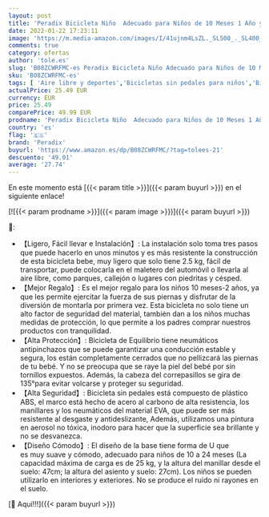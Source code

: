 ```yaml
---
layout: post
title: 'Peradix Bicicleta Niño  Adecuado para Niños de 10 Meses 1 Año y 2 Años  Correpasillos Bebe  Juguetes Bebes Triciclos  Bici Sin Pedales para los Niña y Niño  Original Bebes y Niños  Rojo '
date: 2022-01-22 17:23:11
image: 'https://m.media-amazon.com/images/I/41ujnm4LsZL._SL500_._SL400_.jpg'
comments: true
category: ofertas
author: 'tole.es'
slug: 'B08ZCWRFMC-es Peradix Bicicleta Niño Adecuado para Niños de 10 Meses 1...'
sku: 'B08ZCWRFMC-es'
tags: [ 'Aire libre y deportes','Bicicletas sin pedales para niños','Bicicletas, triciclos y correpasillos','Juguetes','Juguetes y juegos','bebe','peradix', ]
actualPrice: 25.49 EUR
currency: EUR
price: 25.49
comparePrice: 49.99 EUR
prodname: 'Peradix Bicicleta Niño  Adecuado para Niños de 10 Meses 1 Año y 2 Años  Correpasillos Bebe  Juguetes Bebes Triciclos  Bici Sin Pedales para los Niña y Niño  Original Bebes y Niños  Rojo '
country: 'es'
flag: '🇪🇸'
brand: 'Peradix'
buyurl: 'https://www.amazon.es/dp/B08ZCWRFMC/?tag=tolees-21'
descuento: '49.01'
average: '27.74'
---
```


En este momento está [{{< param title >}}]({{< param buyurl >}}) en el siguiente enlace!

[![{{< param prodname >}}]({{< param image >}})]({{< param buyurl >}})

🔎:

- 【Ligero, Fácil llevar e Instalación】: La instalación solo toma tres pasos que puede hacerlo en unos minutos y es más resistente la construcción de esta bicicleta bebe, muy ligero que solo tiene 2.5 kg, fácil de transportar, puede colocarla en el maletero del automóvil o llevarla al aire libre, como parques, callejón o lugares con piedritas y césped.     
- 【Mejor Regalo】: Es el mejor regalo para los niños 10 meses-2 años, ya que les permite ejercitar la fuerza de sus piernas y disfrutar de la diversión de montarla por primera vez. Esta bicicleta no solo tiene un alto factor de seguridad del material, también dan a los niños muchas medidas de protección, lo que permite a los padres comprar nuestros productos con tranquilidad. 
- 【Alta Protección】: Bicicleta de Equilibrio tiene neumáticos antipinchazos que se puede garantizar una conducción estable y segura, los están completamente cerrados que no pellizcará las piernas de tu bebé. Y no se preocupa que se raye la piel del bebé por sin tornillos expuestos. Además, la cabeza del correpasillos se gira de 135°para evitar volcarse y proteger su seguridad. 
- 【Alta Seguridad】: Bicicleta sin pedales está compuesto de plástico ABS, el marco está hecho de acero al carbono de alta resistencia, los manillares y los neumáticos del material EVA, que puede ser más resistente al desgaste y antideslizante, Además, utilizamos una pintura en aerosol no tóxica, inodoro para hacer que la superficie sea brillante y no se desvanezca.     
- 【Diseño Cómodo】: El diseño de la base tiene forma de U que es muy suave y cómodo, adecuado para niños de 10 a 24 meses (La capacidad máxima de carga es de 25 kg, y la altura del manillar desde el suelo: 47cm; la altura del asiento y suelo: 27cm). Los niños se pueden utilizarlo en interiores y exteriores. No se produce el ruido ni rayones en el suelo.     

[🛒 Aquí!!!]({{< param buyurl >}})
